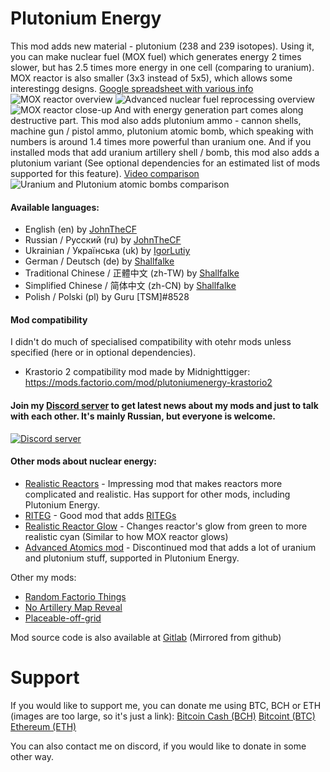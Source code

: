 # Plutonium Energy

This mod adds new material - plutonium (238 and 239 isotopes). Using it, you can make nuclear fuel (MOX fuel) which generates energy 2 times slower, but has 2.5 times more energy in one cell (comparing to uranium). MOX reactor is also smaller (3x3 instead of 5x5), which allows some interestingg designs.
[Google spreadsheet with various info](https://docs.google.com/spreadsheets/d/1ErBNFJ-bGifedeo_S45z2P69XyfoaVpoCdMMLYrjy2k/edit?usp=sharing)
![MOX reactor overview](https://imgur.com/H5eEPbn.png)
![Advanced nuclear fuel reprocessing overview](https://imgur.com/1kE8Q3r.png)
![MOX reactor close-up](https://i.imgur.com/r1qVtf1.png)
And with energy generation part comes along destructive part. This mod also adds plutonium ammo - cannon shells, machine gun / pistol ammo, plutonium atomic bomb, which speaking with numbers is around 1.4 times more powerful than uranium one. And if you installed mods that add uranium artillery shell / bomb, this mod also adds a plutonium variant (See optional dependencies for an estimated list of mods supported for this feature).
[Video comparison](https://youtu.be/HY6p4fRM6Uk)
![Uranium and Plutonium atomic bombs comparison](https://imgur.com/P1cqH06.png)


#### Available languages:

*   English (en) by [JohnTheCF](https://mods.factorio.com/user/john_thecf)
*   Russian / Русский (ru) by [JohnTheCF](https://mods.factorio.com/user/john_thecf)
*   Ukrainian / Українська (uk) by [IgorLutiy](https://github.com/IgorLutiy)
*   German / Deutsch (de) by [Shallfalke](https://mods.factorio.com/user/Schallfalke)
*   Traditional Chinese / 正體中文 (zh-TW) by [Shallfalke](https://mods.factorio.com/user/Schallfalke)
*   Simplified Chinese / 简体中文 (zh-CN) by [Shallfalke](https://mods.factorio.com/user/Schallfalke)
*   Polish / Polski (pl) by Guru [TSM]#8528

#### Mod compatibility

I didn't do much of specialised compatibility with otehr mods unless specified (here or in optional dependencies).

* Krastorio 2 compatibility mod made by Midnighttigger: https://mods.factorio.com/mod/plutoniumenergy-krastorio2

#### Join my [Discord server](https://discord.gg/rqkaeYJhzS) to get latest news about my mods and just to talk with each other. It's mainly Russian, but everyone is welcome.
[![Discord server](https://discordapp.com/api/guilds/370167294439063564/widget.png?style=banner2)](https://discord.gg/KPnETvMDYk)

#### Other mods about nuclear energy:

*   [Realistic Reactors](https://mods.factorio.com/mod/RealisticReactors) - Impressing mod that makes reactors more complicated and realistic. Has support for other mods, including Plutonium Energy.
*   [RITEG](https://mods.factorio.com/mod/RITEG) - Good mod that adds [RITEGs](https://en.wikipedia.org/wiki/Radioisotope_thermoelectric_generator)
*   [Realistic Reactor Glow](https://mods.factorio.com/mod/RealisticReactorGlow) - Changes reactor's glow from green to more realistic cyan (Similar to how MOX reactor glows)
*   [Advanced Atomics mod](https://mods.factorio.com/mod/Advanced-Atomics) - Discontinued mod that adds a lot of uranium and plutonium stuff, supported in Plutonium Energy.

Other my mods:

*   [Random Factorio Things](https://mods.factorio.com/mods/John_TheCF/RandomFactorioThings)
*   [No Artillery Map Reveal](https://mods.factorio.com/mods/John_TheCF/NoArtilleryMapReveal)
*   [Placeable-off-grid](https://mods.factorio.com/mod/PlaceableOffGrid)

Mod source code is also available at [Gitlab](https://gitlab.com/JohnTheCoolingFan/PlutoniumEnergy) (Mirrored from github)

# Support

If you would like to support me, you can donate me using BTC, BCH or ETH (images are too large, so it's just a link):
[Bitcoin Cash (BCH)](https://imgur.com/tBASbzf.png)
[Bitcoint (BTC)](https://imgur.com/NwaMwIX.png)
[Ethereum (ETH)](https://imgur.com/IkvweGC.png)

You can also contact me on discord, if you would like to donate in some other way.
